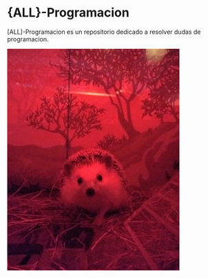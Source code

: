 # {ALL}-Programacion

[ALL]-Programacion es un repositorio dedicado a resolver dudas de programacion. 

<img src="https://github.com/andresprogramacion123/ALL-Programacion/blob/master/HTML/imagen.jpg">
